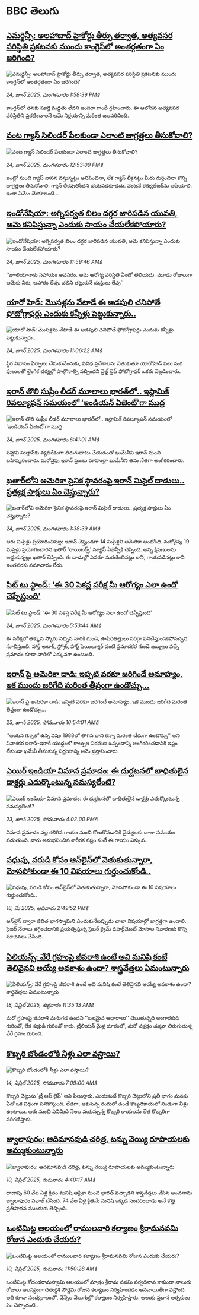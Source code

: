 # BBC తెలుగు## [ఎమర్జెన్సీ: అలహాబాద్ హైకోర్టు తీర్పు తర్వాత, అత్యవసర పరిస్థితి ప్రకటనకు ముందు కాంగ్రెస్‌లో అంతర్గతంగా ఏం జరిగింది?](https://www.bbc.com/telugu/articles/c8rpjrx33z7o?at_campaign=githubrss)![ఎమర్జెన్సీ: అలహాబాద్ హైకోర్టు తీర్పు తర్వాత, అత్యవసర పరిస్థితి ప్రకటనకు ముందు కాంగ్రెస్‌లో అంతర్గతంగా ఏం జరిగింది?](https://ichef.bbci.co.uk/ace/ws/240/cpsprodpb/dee3/live/7b3dc140-5017-11f0-a466-d54f65b60deb.jpg)_24, జూన్ 2025, మంగళవారం 1:58:39 PMకి_కాంగ్రెస్‌లో తనకు పూర్తి మద్దతు లేదని ఇందిరా గాంధీ గ్రహించారు. ఈ ఆలోచన అత్యవసర పరిస్థితిని ప్రకటించాలనే ఆమె నిర్ణయాన్ని మరింత బలపరిచింది.## [వంట గ్యాస్ సిలిండర్ పేలకుండా  ఎలాంటి  జాగ్రత్తలు తీసుకోవాలి? ](https://www.bbc.com/telugu/articles/cz7leglj3dzo?at_campaign=githubrss)![వంట గ్యాస్ సిలిండర్ పేలకుండా  ఎలాంటి  జాగ్రత్తలు తీసుకోవాలి? ](https://ichef.bbci.co.uk/ace/ws/240/cpsprodpb/7901/live/bfce8040-50f0-11f0-8c47-237c2e4015f5.png)_24, జూన్ 2025, మంగళవారం 12:53:09 PMకి_ఇంట్లో నుంచి గ్యాస్ వాసన వస్తున్నట్లు అనిపించినా, లేక గ్యాస్ లీకైనట్లు మీరు గుర్తించినా కొన్ని జాగ్రత్తలు తీసుకోవాలి. గ్యాస్ లీకవుతోందని భయపడకూడదు. వెంటనే రెగ్యులేటర్‌ను ఆపేయాలి. ఇంకా ఏమేం చేయాలంటే...## [ఇండోనేషియా: అగ్నిపర్వత బిలం దగ్గర  జారిపడిన యువతి, ఆమె కనిపిస్తున్నా ఎందుకు సాయం చేయలేకపోయారు?](https://www.bbc.com/telugu/articles/cy5wk97w5q9o?at_campaign=githubrss)![ఇండోనేషియా: అగ్నిపర్వత బిలం దగ్గర  జారిపడిన యువతి, ఆమె కనిపిస్తున్నా ఎందుకు సాయం చేయలేకపోయారు?](https://ichef.bbci.co.uk/ace/ws/240/cpsprodpb/5ed1/live/fca1c4e0-50dd-11f0-bf9e-f766f85d0a4c.jpg)_24, జూన్ 2025, మంగళవారం 11:59:46 AMకి_‘‘జూలియానాకు సహాయం అవసరం. ఆమె ఆరోగ్య పరిస్థితి ఏంటో తెలియదు. మూడు రోజులుగా ఆమెకు నీరు, ఆహారం లేవు. చలిని తట్టుకునే దుస్తులు లేవు’’## [యారో హెడ్: మొసళ్లను వేటాడే ఈ ఆడపులి చనిపోతే ఫోటోగ్రాఫర్లు ఎందుకు కన్నీళ్లు పెట్టుకున్నారు..](https://www.bbc.com/telugu/articles/c9w15v4gd5go?at_campaign=githubrss)![యారో హెడ్: మొసళ్లను వేటాడే ఈ ఆడపులి చనిపోతే ఫోటోగ్రాఫర్లు ఎందుకు కన్నీళ్లు పెట్టుకున్నారు..](https://ichef.bbci.co.uk/ace/ws/240/cpsprodpb/e2ff/live/b6ccbea0-50cb-11f0-86d5-3b52b53af158.jpg)_24, జూన్ 2025, మంగళవారం 11:06:22 AMకి_స్థిర నివాసం ఏర్పాటు చేసుకునేందుకు, వివిధ ప్రదేశాలను వెతుకుతూ యారోహెడ్  పలు మగ పులులతో లైంగిక చర్యల్లో పాల్గొనాల్సి వచ్చిందని వైల్డ్ లైఫ్ ఫోటోగ్రాఫర్ ఒకరు వెల్లడించారు.## [ఇరాన్ తొలి సుప్రీం లీడర్ మూలాలు భారత్‌లో.. ఇస్లామిక్ రివల్యూషన్ సమయంలో ‘ఇండియన్ ఏజెంట్’గా ముద్ర](https://www.bbc.com/telugu/articles/ckgdn125w27o?at_campaign=githubrss)![ఇరాన్ తొలి సుప్రీం లీడర్ మూలాలు భారత్‌లో.. ఇస్లామిక్ రివల్యూషన్ సమయంలో ‘ఇండియన్ ఏజెంట్’గా ముద్ర](https://ichef.bbci.co.uk/ace/ws/240/cpsprodpb/a0ff/live/c2177190-50be-11f0-a466-d54f65b60deb.jpg)_24, జూన్ 2025, మంగళవారం 6:41:01 AMకి_పహ్లావి సుల్తాన్‌కు వ్యతిరేకంగా తిరుగుబాటు చేయడంతో ఖుమేనీని ఇరాన్‌ నుంచి బహిష్కరించారు. మరోవైపు ఇరాన్ ప్రజలు రూహుల్లా ఖుమేనీని తమ నేతగా అంగీకరించారు.## [ఖతార్‌లోని అమెరికా సైనిక స్థావరంపై ఇరాన్ మిసైల్ దాడులు.. ప్రత్యక్ష సాక్షులు ఏం చెప్తున్నారు?](https://www.bbc.com/telugu/articles/c2ezgz4kvxyo?at_campaign=githubrss)![ఖతార్‌లోని అమెరికా సైనిక స్థావరంపై ఇరాన్ మిసైల్ దాడులు.. ప్రత్యక్ష సాక్షులు ఏం చెప్తున్నారు?](https://ichef.bbci.co.uk/ace/ws/240/cpsprodpb/548f/live/fc4f0c70-509a-11f0-a466-d54f65b60deb.jpg)_24, జూన్ 2025, మంగళవారం 1:38:39 AMకి_ఆరు మిసైళ్లు ప్రయోగించినట్లు ఇరాన్ చెప్తుండగా 14 మిసైళ్లని అమెరికా అంటోంది. 
మరోవైపు 19 మిసైళ్లు ప్రయోగించారని ఖతార్ 'రాయిటర్స్' న్యూస్ ఏజెన్సీకి చెప్పింది. 
అన్ని క్షిపణులను అడ్డుకున్నట్లు ఖతార్ చెప్పింది.
ఈ దాడుల్లో ఎవరూ మరణించినట్లు కానీ, గాయపడినట్లు కానీ ఇంతవరకు సమాచారం లేదు.## [సిట్ టు స్టాండ్: ‘ఈ 30 సెకన్ల పరీక్ష మీ ఆరోగ్యం ఎలా ఉందో చెప్పేస్తుంది’](https://www.bbc.com/telugu/articles/cde2l4w0kw6o?at_campaign=githubrss)![సిట్ టు స్టాండ్: ‘ఈ 30 సెకన్ల పరీక్ష మీ ఆరోగ్యం ఎలా ఉందో చెప్పేస్తుంది’](https://ichef.bbci.co.uk/ace/ws/240/cpsprodpb/972c/live/1fbfe110-1460-11f0-b234-07dc7691c360.jpg)_24, జూన్ 2025, మంగళవారం 5:53:44 AMకి_ఈ పరీక్షలో తక్కువ స్కోరు వచ్చిన వారికి గుండె, ఊపిరితిత్తులు సరిగ్గా పనిచేస్తుండకపోవచ్చని సూచిస్తుంది. హార్ట్ అటాక్, స్ట్రోక్, హార్ట్ ఫెయిల్యూర్ వంటి ప్రమాదకర గుండె జబ్బులు వచ్చే ప్రమాదం కూడా వారిలో ఎక్కువగా ఉంటుంది.## [ఇరాన్ పై అమెరికా దాడి: ఇప్పటి వరకూ జరిగిందే అనూహ్యం, ఇక ముందు జరిగేది మరింత తీవ్రంగా ఉండొచ్చు...](https://www.bbc.com/telugu/articles/cx24w89p6p1o?at_campaign=githubrss)![ఇరాన్ పై అమెరికా దాడి: ఇప్పటి వరకూ జరిగిందే అనూహ్యం, ఇక ముందు జరిగేది మరింత తీవ్రంగా ఉండొచ్చు...](https://ichef.bbci.co.uk/ace/ws/240/cpsprodpb/468c/live/bf57b660-4fef-11f0-a95d-190a6e72b5bd.jpg)_23, జూన్ 2025, సోమవారం 10:54:01 AMకి_''ఆయన గిన్నెలో ఉన్న విషం 1988లో తాగిన దాని కన్నా మరింత చేదుగా ఉండొచ్చు'' అని  వినాశకర ఇరాన్-ఇరాక్ యుద్ధంలో  కాల్పుల విరమణ ఒప్పందాన్ని అంగీకరించడానికి ఇష్టం లేకుండా ఖమేనీ తీసుకున్న నిర్ణయాన్ని ఆమె ప్రస్తావించారు.## [ఎయిర్ ఇండియా విమాన ప్రమాదం: ఈ దుర్ఘటనలో బాధితులైన డాక్టర్లు ఎదుర్కొంటున్న సమస్యలేంటి?](https://www.bbc.com/telugu/articles/c74ze8pn77eo?at_campaign=githubrss)![ఎయిర్ ఇండియా విమాన ప్రమాదం: ఈ దుర్ఘటనలో బాధితులైన డాక్టర్లు ఎదుర్కొంటున్న సమస్యలేంటి?](https://ichef.bbci.co.uk/ace/ws/240/cpsprodpb/9c16/live/dad9daf0-5033-11f0-a466-d54f65b60deb.jpg)_23, జూన్ 2025, సోమవారం 4:02:00 PMకి_విమాన ప్రమాదం వల్ల కలిగిన గాయం నుంచి కోలుకోవడానికి వైద్యులకు చాలా సమయం పడుతుంది. వారు అనుభవించిన శారీరక నష్టం కంటే ఈ గాయం ఎక్కువ.## [వధువు, వరుడి కోసం ఆన్‌లైన్‌లో వెతుకుతున్నారా, మోసపోకుండా ఈ 10 విషయాలు గుర్తుంచుకోండి..](https://www.bbc.com/telugu/articles/c5yrny82136o?at_campaign=githubrss)![వధువు, వరుడి కోసం ఆన్‌లైన్‌లో వెతుకుతున్నారా, మోసపోకుండా ఈ 10 విషయాలు గుర్తుంచుకోండి..](https://ichef.bbci.co.uk/ace/ws/240/cpsprodpb/74cc/live/3f04f8a0-28fe-11f0-8c66-ebf25fc2cfef.jpg)_18, మే 2025, ఆదివారం 2:49:52 PMకి_ఆన్‌లైన్ ద్వారా జీవిత భాగస్వామిని ఎంచుకునేటప్పుడు చాలా విషయాల్లో జాగ్రత్తగా ఉండాలి. సైబర్ నేరాలు తగ్గించడానికి ప్రయత్నిస్తున్న సైబర్ క్రైమ్ డిపార్ట్‌మెంట్ మోసాల నివారణకు కొన్ని సూచనలు చేసింది.## [ఏలియన్స్: వేరే గ్రహంపై జీవరాశి ఉంటే అవి మనిషి కంటే తెలివైనవి అయ్యే అవకాశం ఉందా? శాస్త్రవేత్తలు ఏమంటున్నారు](https://www.bbc.com/telugu/articles/cn7xelz1r85o?at_campaign=githubrss)![ఏలియన్స్: వేరే గ్రహంపై జీవరాశి ఉంటే అవి మనిషి కంటే తెలివైనవి అయ్యే అవకాశం ఉందా? శాస్త్రవేత్తలు ఏమంటున్నారు](https://ichef.bbci.co.uk/ace/ws/240/cpsprodpb/b07b/live/a29a56f0-1b9b-11f0-a455-cf1d5f751d2f.png)_18, ఏప్రిల్ 2025, శుక్రవారం 11:35:13 AMకి_మరో గ్రహంపై జీవరాశి మనుగడ ఉందని ''బలమైన ఆధారాలు'' చెబుతున్నది అంగారకుడి గురించో, లేక శుక్రుడి గురించో కాదు. ట్రిలియన్ మైళ్ల దూరంలో, మరో నక్షత్రం చుట్టూ తిరుగుతున్న వేరే గ్రహం గురించి.## [కొబ్బరి బోండంలోకి నీళ్లు ఎలా వస్తాయి?](https://www.bbc.com/telugu/articles/czjn4mzxxy8o?at_campaign=githubrss)![కొబ్బరి బోండంలోకి నీళ్లు ఎలా వస్తాయి?](https://ichef.bbci.co.uk/ace/ws/240/cpsprodpb/46c5/live/684a55e0-18fd-11f0-8b11-7756b7b808cc.jpg)_14, ఏప్రిల్ 2025, సోమవారం 7:09:00 AMకి_కొబ్బరి చెట్టును 'ట్రీ ఆఫ్ లైఫ్' అని పిలుస్తారు. ఎందుకంటే కొబ్బరి చెట్టులోని ప్రతీ భాగం మనకు ఏదో ఒక విధంగా పనికొస్తుంది. లేతగా, ఆకుపచ్చ రంగులో ఉండే కొబ్బరికాయలో నిండుగా నీళ్లు ఉంటాయి. ఆరు నుంచి ఎనిమిది నెలల వయస్సున్న కొబ్బరి కాయలను లేత కొబ్బరిగా పరిగణిస్తారు.## [జ్వాలాపురం: ఆదిమానవుడి చరిత్ర, టన్ను వెయ్యి రూపాయలకు అమ్ముకుంటున్నారు ](https://www.bbc.com/telugu/articles/creqqnwdd5qo?at_campaign=githubrss)![జ్వాలాపురం: ఆదిమానవుడి చరిత్ర, టన్ను వెయ్యి రూపాయలకు అమ్ముకుంటున్నారు ](https://ichef.bbci.co.uk/ace/ws/240/cpsprodpb/765e/live/b472e2d0-15b4-11f0-842b-a7355694993d.jpg)_10, ఏప్రిల్ 2025, గురువారం 4:40:17 AMకి_దాదాపు 60 వేల ఏళ్ల క్రితం మనిషి ఆఫ్రికా నుంచి భారత్ వచ్చాడని శాస్త్రవేత్తలు వేసిన అంచనాను జ్వాలాపురం సవాల్ చేసింది. 74 వేల ఏళ్ల క్రితమే మనిషి ఇక్కడ సంచరించాడు అనే కొత్త ప్రతిపాదన ముందుకు తెచ్చింది.## [ఒంటిమిట్ట ఆలయంలో రాములవారి కల్యాణం శ్రీరామనవమి రోజున ఎందుకు చేయరు?](https://www.bbc.com/telugu/articles/ce822j5e465o?at_campaign=githubrss)![ఒంటిమిట్ట ఆలయంలో రాములవారి కల్యాణం శ్రీరామనవమి రోజున ఎందుకు చేయరు?](https://ichef.bbci.co.uk/ace/ws/240/cpsprodpb/fed5/live/25534d40-1601-11f0-b58a-6113af226972.jpg)_10, ఏప్రిల్ 2025, గురువారం 11:50:28 AMకి_ఒంటిమిట్ట కోదండరామస్వామి ఆలయంలో మాత్రం శ్రీరామ నవమి పర్వదినాన కాకుండా నాలుగు రోజులు ఆలస్యంగా చతుర్దశి పౌర్ణమి రోజున కల్యాణం నిర్వహించడం ఆనవాయితీగా వస్తోంది. అది కూడా సంధ్యకాలంలో, వెన్నెల వెలుగుల్లో కల్యాణం నిర్వహిస్తారు. ఆలయ ప్రధాన అర్చకులు ఏం చెప్పారంటే..